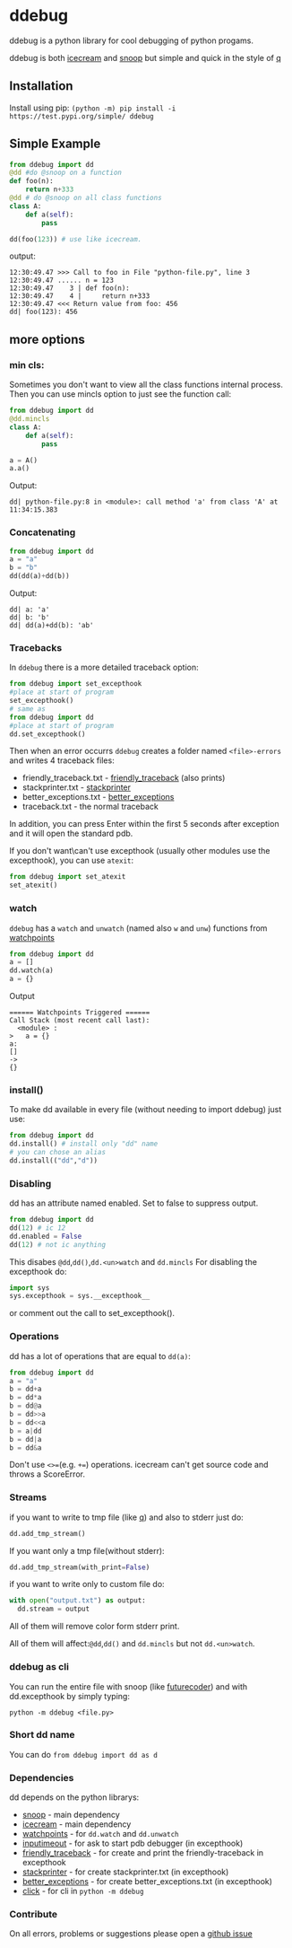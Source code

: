# ddebug
ddebug is a python library for cool debugging of python progams.

ddebug is both
[icecream](https://github.com/gruns/icecream) and
[snoop](https://github.com/alexmojaki/snoop)
but simple and quick in the style of [q](https://github.com/zestyping/q)
## Installation
Install using pip: ```(python -m) pip install -i https://test.pypi.org/simple/ ddebug```



## Simple Example
```python
from ddebug import dd
@dd #do @snoop on a function
def foo(n):
    return n+333
@dd # do @snoop on all class functions
class A:
    def a(self):
        pass

dd(foo(123)) # use like icecream.
```
output:
```shell
12:30:49.47 >>> Call to foo in File "python-file.py", line 3
12:30:49.47 ...... n = 123
12:30:49.47    3 | def foo(n):
12:30:49.47    4 |     return n+333
12:30:49.47 <<< Return value from foo: 456
dd| foo(123): 456
```
## more options

### min cls:
Sometimes you don't want to view all the class functions internal process. Then you can use mincls option to just see the function call:
```python
from ddebug import dd
@dd.mincls
class A:
    def a(self):
        pass

a = A()
a.a()
```
Output:
```shell
dd| python-file.py:8 in <module>: call method 'a' from class 'A' at 11:34:15.383
```
### Concatenating
```python
from ddebug import dd
a = "a"
b = "b"
dd(dd(a)+dd(b))
```
Output:
```shell
dd| a: 'a'
dd| b: 'b'
dd| dd(a)+dd(b): 'ab'
```

### Tracebacks
In `ddebug` there is a more detailed traceback option:
```python
from ddebug import set_excepthook
#place at start of program
set_excepthook()
# same as
from ddebug import dd
#place at start of program
dd.set_excepthook()
```
Then when an error occurrs `ddebug` creates a folder named `<file>-errors`
and writes 4 traceback files:
* friendly_traceback.txt - [friendly_traceback](https://github.com/aroberge/friendly-traceback) (also prints)
* stackprinter.txt - [stackprinter](https://github.com/alexmojaki/stackprinter)
* better_exceptions.txt - [better_exceptions](https://github.com/Qix-/better-exceptions)
* traceback.txt - the normal traceback

In addition, you can press Enter within the first 5 seconds after exception and it will open the standard pdb.

If you don't want\can't use excepthook (usually other modules use the excepthook), you can use `atexit`:
```python
from ddebug import set_atexit
set_atexit()
```
### watch
`ddebug` has a `watch` and `unwatch` (named also `w` and `unw`) functions from [watchpoints](https://github.com/gaogaotiantian/watchpoints)
```python
from ddebug import dd
a = []
dd.watch(a)
a = {}
```
Output

```shell
====== Watchpoints Triggered ======
Call Stack (most recent call last):
  <module> :
>   a = {}
a:
[]
->
{}
```
### install()
To make dd available in every file (without needing to import ddebug) just use:
```python
from ddebug import dd
dd.install() # install only "dd" name
# you can chose an alias
dd.install(("dd","d"))
```

### Disabling
dd has an attribute named enabled. Set to false to suppress output.
```python
from ddebug import dd
dd(12) # ic 12
dd.enabled = False
dd(12) # not ic anything
```
This disabes `@dd`,`dd()`,`dd.<un>watch` and `dd.mincls`
For disabling the excepthook do:
```python
import sys
sys.excepthook = sys.__excepthook__
```
or comment out the call to set_excepthook().
### Operations
dd has a lot of operations that are equal to `dd(a)`:
```python
from ddebug import dd
a = "a"
b = dd+a
b = dd*a
b = dd@a
b = dd>>a
b = dd<<a
b = a|dd
b = dd|a
b = dd&a
```
Don't use `<>=`(e.g. `+=`) operations. icecream can't get source code and throws a ScoreError.
### Streams
if you want to write to tmp file (like [q](https://github.com/zestyping/q)) and also to stderr just do:
```python
dd.add_tmp_stream()
```
If you want only a tmp file(without stderr):
```python
dd.add_tmp_stream(with_print=False)
```
if you want to write only to custom file do:
```python
with open("output.txt") as output:
  dd.stream = output
```
All of them will remove color form stderr print.

All of them will affect:`@dd`,`dd()` and `dd.mincls` but not `dd.<un>watch`.

### ddebug as cli
You can run the entire file with snoop (like [futurecoder](https://futurecoder.io/)) and with dd.excepthook by simply typing:
```shell
python -m ddebug <file.py>
```
### Short dd name
You can do `from ddebug import dd as d`

### Dependencies
dd depends on the python librarys:
* [snoop](https://github.com/alexmojaki/snoop) - main dependency
* [icecream](https://github.com/gruns/icecream) - main dependency
* [watchpoints](https://github.com/gaogaotiantian/watchpoints) - for `dd.watch` and `dd.unwatch`
* [inputimeout](https://pypi.org/project/inputimeout) - for ask to start pdb debugger (in excepthook)
* [friendly_traceback](https://github.com/aroberge/friendly-traceback) - for create and print the friendly-traceback in excepthook
* [stackprinter](https://github.com/cknd/stackprinter) - for create stackprinter.txt (in excepthook)
* [better_exceptions](https://github.com/Qix-/better-exceptions) - for create better_exceptions.txt (in excepthook)
* [click](https://click.palletsprojects.com/) - for cli in `python -m ddebug`

### Contribute
On all errors, problems or suggestions please open a [github issue](https://github.com/matan-h/ddebug/issues)
